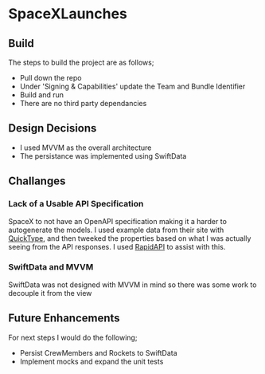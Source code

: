 # SpaceXLaunches
## Build
The steps to build the project are as follows;
- Pull down the repo
- Under 'Signing & Capabilities' update the Team and Bundle Identifier
- Build and run
- There are no third party dependancies

## Design Decisions
- I used MVVM as the overall architecture
- The persistance was implemented using SwiftData

## Challanges
### Lack of a Usable API Specification
SpaceX to not have an OpenAPI specification making it a harder to autogenerate the models. I used example data from their site with [QuickType](https://app.quicktype.io), and then tweeked the properties based on what I was actually seeing from the API responses. I used [RapidAPI](https://paw.cloud) to assist with this.

### SwiftData and MVVM
SwiftData was not designed with MVVM in mind so there was some work to decouple it from the view

## Future Enhancements
For next steps I would do the following;
- Persist CrewMembers and Rockets to SwiftData
- Implement mocks and expand the unit tests
